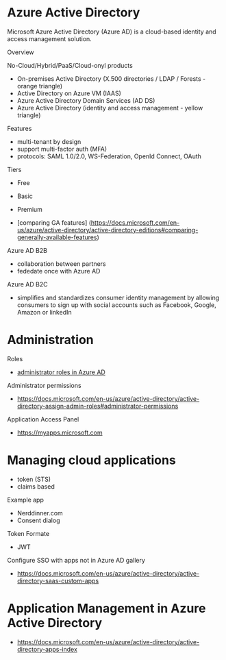 # Azure Active Directory

Microsoft Azure Active Directory (Azure AD) is a cloud-based identity and access management solution.

Overview

No-Cloud/Hybrid/PaaS/Cloud-onyl products
- On-premises Active Directory (X.500 directories / LDAP / Forests - orange triangle)
- Active Directory on Azure VM (IAAS)
- Azure Active Directory Domain Services (AD DS)
- Azure Active Directory (identity and access management - yellow triangle)

Features
- multi-tenant by design
- support multi-factor auth (MFA)
- protocols: SAML 1.0/2.0, WS-Federation, OpenId Connect, OAuth

Tiers
- Free
- Basic
- Premium

- [comparing GA features] (https://docs.microsoft.com/en-us/azure/active-directory/active-directory-editions#comparing-generally-available-features)


Azure AD B2B 
- collaboration between partners
- fededate once with Azure AD


Azure AD B2C
- simplifies and standardizes consumer identity management by allowing consumers to sign up with social accounts such as Facebook, Google, Amazon or linkedIn



# Administration


Roles
- [administrator roles in Azure AD](https://docs.microsoft.com/en-us/azure/active-directory/active-directory-assign-admin-roles)

Administrator permissions
- https://docs.microsoft.com/en-us/azure/active-directory/active-directory-assign-admin-roles#administrator-permissions


Application Access Panel
- https://myapps.microsoft.com


# Managing cloud applications
- token (STS)
- claims based

Example app
- Nerddinner.com
- Consent dialog

Token Formate
- JWT


Configure SSO with apps not in Azure AD gallery
- https://docs.microsoft.com/en-us/azure/active-directory/active-directory-saas-custom-apps


# Application Management in Azure Active Directory

- https://docs.microsoft.com/en-us/azure/active-directory/active-directory-apps-index
